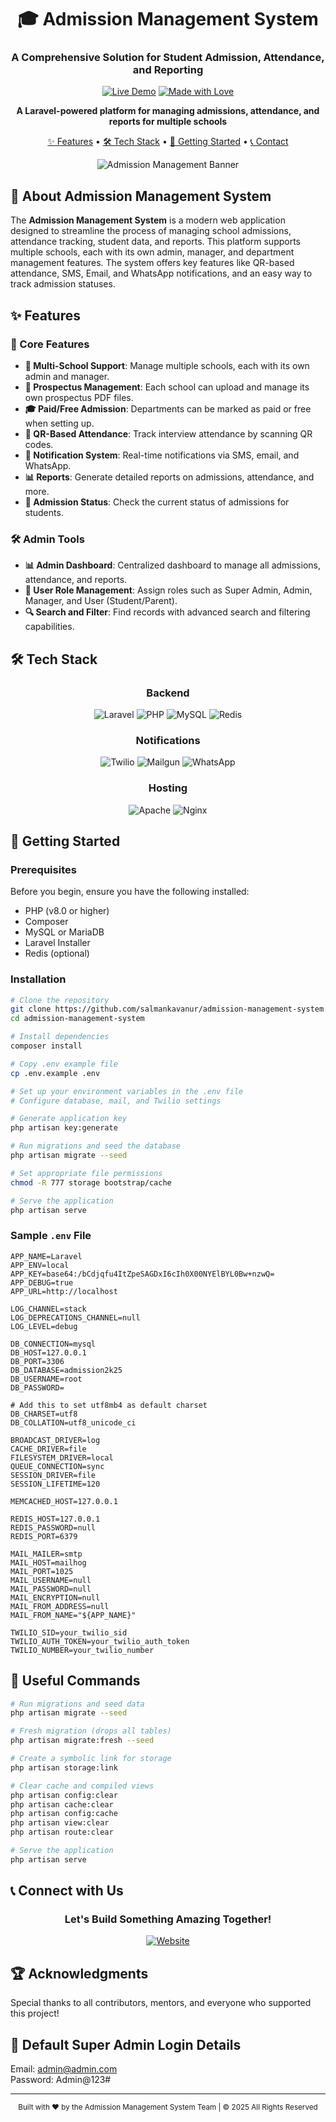 <div align="center">

# 🎓 Admission Management System
### A Comprehensive Solution for Student Admission, Attendance, and Reporting

[![Live Demo](https://img.shields.io/badge/DEMO-Live%20Website-4285F4?style=for-the-badge&logo=google-chrome&logoColor=white)](https://admission.aicedu.in/)
[![Made with Love](https://img.shields.io/badge/Made%20with-♥-ff0000?style=for-the-badge)](https://admission.aicedu.in/)

**A Laravel-powered platform for managing admissions, attendance, and reports for multiple schools**

[✨ Features](#-features) • 
[🛠️ Tech Stack](#%EF%B8%8F-tech-stack) • 
[🚀 Getting Started](#-getting-started) • 
[📞 Contact](#-connect-with-us)

![Admission Management Banner](https://example.com/your-banner-image.png)

</div>

## 🌟 About Admission Management System

The **Admission Management System** is a modern web application designed to streamline the process of managing school admissions, attendance tracking, student data, and reports. This platform supports multiple schools, each with its own admin, manager, and department management features. The system offers key features like QR-based attendance, SMS, Email, and WhatsApp notifications, and an easy way to track admission statuses.

## ✨ Features

### 🎯 Core Features
- **📅 Multi-School Support**: Manage multiple schools, each with its own admin and manager.
- **📄 Prospectus Management**: Each school can upload and manage its own prospectus PDF files.
- **🎓 Paid/Free Admission**: Departments can be marked as paid or free when setting up.
- **🧾 QR-Based Attendance**: Track interview attendance by scanning QR codes.
- **🔔 Notification System**: Real-time notifications via SMS, email, and WhatsApp.
- **📊 Reports**: Generate detailed reports on admissions, attendance, and more.
- **📍 Admission Status**: Check the current status of admissions for students.

### 🛠️ Admin Tools
- **📊 Admin Dashboard**: Centralized dashboard to manage all admissions, attendance, and reports.
- **📝 User Role Management**: Assign roles such as Super Admin, Admin, Manager, and User (Student/Parent).
- **🔍 Search and Filter**: Find records with advanced search and filtering capabilities.

## 🛠️ Tech Stack

<div align="center">

### Backend
![Laravel](https://img.shields.io/badge/Laravel-FF2D20?style=for-the-badge&logo=laravel&logoColor=white)
![PHP](https://img.shields.io/badge/PHP-777BB4?style=for-the-badge&logo=php&logoColor=white)
![MySQL](https://img.shields.io/badge/MySQL-00618A?style=for-the-badge&logo=mysql&logoColor=white)
![Redis](https://img.shields.io/badge/Redis-DC382D?style=for-the-badge&logo=redis&logoColor=white)

### Notifications
![Twilio](https://img.shields.io/badge/Twilio-1D9BF0?style=for-the-badge&logo=twilio&logoColor=white)
![Mailgun](https://img.shields.io/badge/Mailgun-00C6B3?style=for-the-badge&logo=mailgun&logoColor=white)
![WhatsApp](https://img.shields.io/badge/WhatsApp-25D366?style=for-the-badge&logo=whatsapp&logoColor=white)

### Hosting
![Apache](https://img.shields.io/badge/Apache-FF5733?style=for-the-badge&logo=apache&logoColor=white)
![Nginx](https://img.shields.io/badge/Nginx-009639?style=for-the-badge&logo=nginx&logoColor=white)

</div>

## 🚀 Getting Started

### Prerequisites
Before you begin, ensure you have the following installed:
- PHP (v8.0 or higher)
- Composer
- MySQL or MariaDB
- Laravel Installer
- Redis (optional)

### Installation

```bash
# Clone the repository
git clone https://github.com/salmankavanur/admission-management-system.git
cd admission-management-system

# Install dependencies
composer install

# Copy .env example file
cp .env.example .env

# Set up your environment variables in the .env file
# Configure database, mail, and Twilio settings

# Generate application key
php artisan key:generate

# Run migrations and seed the database
php artisan migrate --seed

# Set appropriate file permissions
chmod -R 777 storage bootstrap/cache

# Serve the application
php artisan serve
```

### Sample `.env` File
```env
APP_NAME=Laravel
APP_ENV=local
APP_KEY=base64:/bCdjqfu4ItZpeSAGDxI6cIh0X00NYElBYL0Bw+nzwQ=
APP_DEBUG=true
APP_URL=http://localhost

LOG_CHANNEL=stack
LOG_DEPRECATIONS_CHANNEL=null
LOG_LEVEL=debug

DB_CONNECTION=mysql
DB_HOST=127.0.0.1
DB_PORT=3306
DB_DATABASE=admission2k25
DB_USERNAME=root
DB_PASSWORD=

# Add this to set utf8mb4 as default charset
DB_CHARSET=utf8
DB_COLLATION=utf8_unicode_ci

BROADCAST_DRIVER=log
CACHE_DRIVER=file
FILESYSTEM_DRIVER=local
QUEUE_CONNECTION=sync
SESSION_DRIVER=file
SESSION_LIFETIME=120

MEMCACHED_HOST=127.0.0.1

REDIS_HOST=127.0.0.1
REDIS_PASSWORD=null
REDIS_PORT=6379

MAIL_MAILER=smtp
MAIL_HOST=mailhog
MAIL_PORT=1025
MAIL_USERNAME=null
MAIL_PASSWORD=null
MAIL_ENCRYPTION=null
MAIL_FROM_ADDRESS=null
MAIL_FROM_NAME="${APP_NAME}"

TWILIO_SID=your_twilio_sid
TWILIO_AUTH_TOKEN=your_twilio_auth_token
TWILIO_NUMBER=your_twilio_number
```

## 🔧 Useful Commands

```bash
# Run migrations and seed data
php artisan migrate --seed

# Fresh migration (drops all tables)
php artisan migrate:fresh --seed

# Create a symbolic link for storage
php artisan storage:link

# Clear cache and compiled views
php artisan config:clear
php artisan cache:clear
php artisan config:cache
php artisan view:clear
php artisan route:clear

# Serve the application
php artisan serve
```

## 📞 Connect with Us

<div align="center">

### Let's Build Something Amazing Together!

[![Website](https://img.shields.io/badge/Website-admission.aicedu.in-000000?style=for-the-badge&logo=vercel&logoColor=white)](https://admission.aicedu.in/)

</div>

## 🏆 Acknowledgments

Special thanks to all contributors, mentors, and everyone who supported this project!

## 🔑 Default Super Admin Login Details
Email: admin@admin.com <br/>
Password: Admin@123#

---
<div align="center">
<sub>Built with ♥️ by the Admission Management System Team | © 2025 All Rights Reserved</sub>

